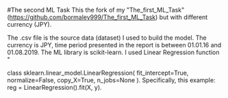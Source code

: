 #The second ML Task
This the fork of my "The_first_ML_Task"(https://github.com/bormaley999/The_first_ML_Task) but with different currency (JPY).

The .csv file is the source data (dataset) I used to build the model. The currency is JPY, time period presented in the report is between 01.01.16 and 01.08.2019. The ML library is scikit-learn. I used Linear Regression function "

class sklearn.linear_model.LinearRegression(
  fit_intercept=True, 
  normalize=False, 
  copy_X=True, 
  n_jobs=None
).
Specifically, this example: reg = LinearRegression().fit(X, y).
